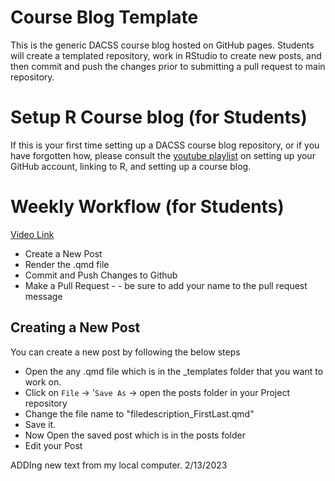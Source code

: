 # Course Blog Template

This is the generic DACSS course blog hosted on GitHub pages. Students will create a templated repository, work in RStudio to create new posts, and then commit and push the changes prior to submitting a pull request to main repository. 

# Setup R Course blog (for Students)
If this is your first time setting up a DACSS course blog repository, or if you have forgotten how, please consult the [youtube playlist](https://www.youtube.com/watch?v=8ozMX5V_ESk&list=PL8U9JlL13ieeR7QqDM1R8dpvvFWBjNY4N) on setting up your GitHub account, linking to R, and setting up a course blog.

# Weekly Workflow (for Students) 
[Video Link](https://www.loom.com/share/6c15f27ed592423c96613f8f876548cf)
- Create a New Post
- Render the .qmd file
- Commit and Push Changes to Github
- Make a Pull Request -  - be sure to add your name to the pull request message


## Creating a New Post 

You can create a new post by following the below steps

 - Open the any .qmd file which is in the _templates folder that you want to work on.
 - Click on `File` -> '`Save As` -> open the posts folder in your Project repository
 - Change the file name to "filedescription_FirstLast.qmd"
 - Save it.
 - Now Open the saved post which is in the posts folder
 - Edit your Post
 
 
 ADDIng new text from my local computer. 2/13/2023
